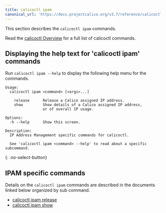 ```yaml
---
title: calicoctl ipam
canonical_url: 'https://docs.projectcalico.org/v3.7/reference/calicoctl/commands/ipam/index'
---
```


This section describes the `calicoctl ipam` commands.

Read the [calicoctl Overview]({{site.baseurl}}/{{page.version}}/reference/calicoctl/) for a full list of calicoctl commands.

## Displaying the help text for 'calicoctl ipam' commands

Run `calicoctl ipam --help` to display the following help menu for the
commands.

```
Usage:
  calicoctl ipam <command> [<args>...]

    release      Release a Calico assigned IP address.
    show         Show details of a Calico assigned IP address,
                 or of overall IP usage.

Options:
  -h --help      Show this screen.

Description:
  IP Address Management specific commands for calicoctl.

  See 'calicoctl ipam <command> --help' to read about a specific subcommand.
```
{: .no-select-button}

## IPAM specific commands

Details on the `calicoctl ipam` commands are described in the documents linked below
organized by sub command.

-  [calicoctl ipam release]({{site.baseurl}}/{{page.version}}/reference/calicoctl/ipam/release)
-  [calicoctl ipam show]({{site.baseurl}}/{{page.version}}/reference/calicoctl/ipam/show)
